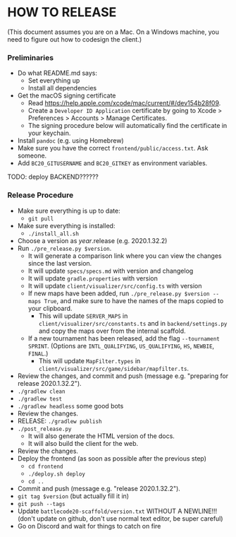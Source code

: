 # HOW TO RELEASE

(This document assumes you are on a Mac. On a Windows machine, you need to figure out how to codesign the client.)

### Preliminaries
- Do what README.md says:
    - Set everything up
    - Install all dependencies
- Get the macOS signing certificate
    - Read https://help.apple.com/xcode/mac/current/#/dev154b28f09.
    - Create a `Developer ID Application` certificate by going to Xcode > Preferences > Accounts > Manage Certificates.
    - The signing procedure below will automatically find the certificate in your keychain.
- Install `pandoc` (e.g. using Homebrew)
- Make sure you have the correct `frontend/public/access.txt`. Ask someone.
- Add `BC20_GITUSERNAME` and `BC20_GITKEY` as environment variables.

TODO: deploy BACKEND??????
### Release Procedure
- Make sure everything is up to date:
    - `git pull`
- Make sure everything is installed:
    - `./install_all.sh`
- Choose a version as $year.$release (e.g. 2020.1.32.2)
- Run `./pre_release.py $version`.
    - It will generate a comparison link where you can view the changes since the last version.
    - It will update `specs/specs.md` with version and changelog
    - It will update `gradle.properties` with version
    - It will update `client/visualizer/src/config.ts` with version
    - If new maps have been added, run `./pre_release.py $version --maps True`, and make sure to have the names of the maps copied to your clipboard.
        - This will update `SERVER_MAPS` in `client/visualizer/src/constants.ts` and in `backend/settings.py` and copy the maps over from the internal scaffold.
    - If a new tournament has been released, add the flag `--tournament SPRINT`. (Options are `INTL_QUALIFYING`, `US_QUALIFYING`, `HS`, `NEWBIE`, `FINAL`.)
        - This will update `MapFilter.types` in `client/visualizer/src/game/sidebar/mapfilter.ts`.
- Review the changes, and commit and push (message e.g. "preparing for release 2020.1.32.2").
- `./gradlew clean`
- `./gradlew test`
- `./gradlew headless` some good bots
- Review the changes.
- RELEASE: `./gradlew publish`
- `./post_release.py`
  - It will also generate the HTML version of the docs.
  - It will also build the client for the web.
- Review the changes.
- Deploy the frontend (as soon as possible after the previous step)
  - `cd frontend`
  - `./deploy.sh deploy`
  - `cd ..`
- Commit and push (message e.g. "release 2020.1.32.2").
- `git tag $version` (but actually fill it in)
- `git push --tags`
- Update `battlecode20-scaffold/version.txt` WITHOUT A NEWLINE!!! (don't update on github, don't use normal text editor, be super careful)
- Go on Discord and wait for things to catch on fire
